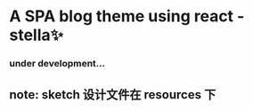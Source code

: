 # A SPA blog theme using react - stella✨

### under development...

## note: sketch 设计文件在 resources 下
